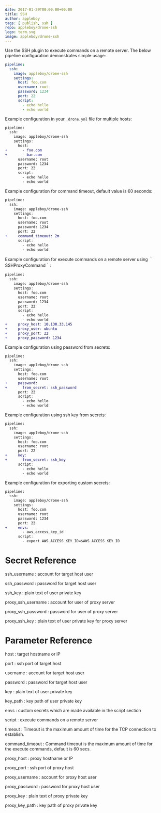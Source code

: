 ```yaml
---
date: 2017-01-29T00:00:00+00:00
title: SSH
author: appleboy
tags: [ publish, ssh ]
repo: appleboy/drone-ssh
logo: term.svg
image: appleboy/drone-ssh
---
```


Use the SSH plugin to execute commands on a remote server. The below pipeline configuration demonstrates simple usage:

```yaml
pipeline:
  ssh:
    image: appleboy/drone-ssh
    settings:
      host: foo.com
      username: root
      password: 1234
      port: 22
      script:
        - echo hello
        - echo world
```

Example configuration in your `.drone.yml` file for multiple hosts:

```diff
pipeline:
  ssh:
    image: appleboy/drone-ssh
    settings:
      host:
+       - foo.com
+       - bar.com
      username: root
      password: 1234
      port: 22
      script:
        - echo hello
        - echo world
```

Example configuration for command timeout, default value is 60 seconds:

```diff
pipeline:
  ssh:
    image: appleboy/drone-ssh
    settings:
      host: foo.com
      username: root
      password: 1234
      port: 22
+     command_timeout: 2m
      script:
        - echo hello
        - echo world
```

Example configuration for execute commands on a remote server using ｀SSHProxyCommand｀:

```diff
pipeline:
  ssh:
    image: appleboy/drone-ssh
    settings:
      host: foo.com
      username: root
      password: 1234
      port: 22
      script:
        - echo hello
        - echo world
+     proxy_host: 10.130.33.145
+     proxy_user: ubuntu
+     proxy_port: 22
+     proxy_password: 1234
```

Example configuration using password from secrets:

```diff
pipeline:
  ssh:
    image: appleboy/drone-ssh
    settings:
      host: foo.com
      username: root
+     password:
+       from_secret: ssh_password
      port: 22
      script:
        - echo hello
        - echo world
```

Example configuration using ssh key from secrets:

```diff
pipeline:
  ssh:
    image: appleboy/drone-ssh
    settings:
      host: foo.com
      username: root
      port: 22
+     key:
+       from_secret: ssh_key
      script:
        - echo hello
        - echo world
```

Example configuration for exporting custom secrets:

```diff
pipeline:
  ssh:
    image: appleboy/drone-ssh
    settings:
      host: foo.com
      username: root
      password: 1234
      port: 22
+     envs: 
        - aws_access_key_id
      script:
        - export AWS_ACCESS_KEY_ID=$AWS_ACCESS_KEY_ID
```

# Secret Reference

ssh_username
: account for target host user

ssh_password
: password for target host user

ssh_key
: plain text of user private key

proxy_ssh_username
: account for user of proxy server

proxy_ssh_password
: password for user of proxy server

proxy_ssh_key
: plain text of user private key for proxy server

# Parameter Reference

host
: target hostname or IP

port
: ssh port of target host

username
: account for target host user

password
: password for target host user

key
: plain text of user private key

key_path
: key path of user private key

envs
: custom secrets which are made available in the script section

script
: execute commands on a remote server

timeout
: Timeout is the maximum amount of time for the TCP connection to establish.

command_timeout
: Command timeout is the maximum amount of time for the execute commands, default is 60 secs.

proxy_host
: proxy hostname or IP

proxy_port
: ssh port of proxy host

proxy_username
: account for proxy host user

proxy_password
: password for proxy host user

proxy_key
: plain text of proxy private key

proxy_key_path
: key path of proxy private key
